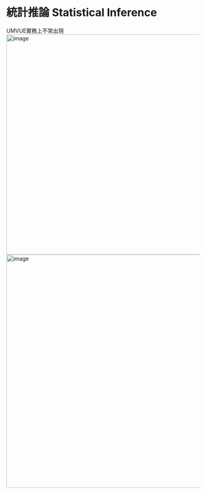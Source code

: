 # 統計推論 Statistical Inference
UMVUE實務上不常出現
<img width="794" height="575" alt="image" src="https://github.com/user-attachments/assets/814ee8a1-cae4-4bda-bf22-eb4db570bfc8" />
<img width="879" height="609" alt="image" src="https://github.com/user-attachments/assets/522eaea0-8794-48eb-8246-6c1643bb2b0b" />
